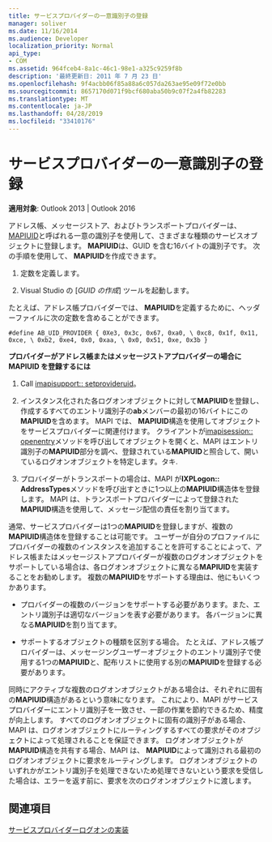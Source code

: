```yaml
---
title: サービスプロバイダーの一意識別子の登録
manager: soliver
ms.date: 11/16/2014
ms.audience: Developer
localization_priority: Normal
api_type:
- COM
ms.assetid: 964fceb4-8a1c-46c1-98e1-a325c9259f8b
description: '最終更新日: 2011 年 7 月 23 日'
ms.openlocfilehash: 9f4acbb06f85a88a6c057da263ae95e09f72e0bb
ms.sourcegitcommit: 8657170d071f9bcf680aba50b9c07f2a4fb82283
ms.translationtype: MT
ms.contentlocale: ja-JP
ms.lasthandoff: 04/28/2019
ms.locfileid: "33410176"
---
```

# <a name="registering-service-provider-unique-identifiers"></a>サービスプロバイダーの一意識別子の登録

  
  
**適用対象**: Outlook 2013 | Outlook 2016 
  
アドレス帳、メッセージストア、およびトランスポートプロバイダーは、 [MAPIUID](mapiuid.md)と呼ばれる一意の識別子を使用して、さまざまな種類のサービスオブジェクトに登録します。 **MAPIUID**は、GUID を含む16バイトの識別子です。 次の手順を使用して、 **MAPIUID**を作成できます。 
  
1. 定数を定義します。
    
2. Visual Studio の [*GUID の作成*] ツールを起動します。 
    
たとえば、アドレス帳プロバイダーでは、 **MAPIUID**を定義するために、ヘッダーファイルに次の定数を含めることができます。
  
 `#define AB_UID_PROVIDER { 0Xe3, 0x3c, 0x67, 0xa0, \ 0xc8, 0x1f, 0x11, 0xce, \ 0xb2, 0xe4, 0x0, 0xaa, \ 0x0, 0x51, 0xe, 0x3b }`
  
 **プロバイダーがアドレス帳またはメッセージストアプロバイダーの場合に MAPIUID を登録するには**
  
1. Call [imapisupport:: setprovideruid](imapisupport-setprovideruid.md)。
    
2. インスタンス化された各ログオンオブジェクトに対して**MAPIUID**を登録し、作成するすべてのエントリ識別子の**ab**メンバーの最初の16バイトにこの**MAPIUID**を含めます。 MAPI では、 **MAPIUID**構造を使用してオブジェクトをサービスプロバイダーに関連付けます。 クライアントが[imapisession:: openentry](imapisession-openentry.md)メソッドを呼び出してオブジェクトを開くと、MAPI はエントリ識別子の**MAPIUID**部分を調べ、登録されている**MAPIUID**と照合して、開いているログオンオブジェクトを特定します。タキ.
    
3. プロバイダーがトランスポートの場合は、MAPI が**IXPLogon:: AddressTypes**メソッドを呼び出すときに1つ以上の**MAPIUID**構造体を登録します。 MAPI は、トランスポートプロバイダーによって登録された**MAPIUID**構造を使用して、メッセージ配信の責任を割り当てます。 
    
通常、サービスプロバイダーは1つの**MAPIUID**を登録しますが、複数の**MAPIUID**構造体を登録することは可能です。 ユーザーが自分のプロファイルにプロバイダーの複数のインスタンスを追加することを許可することによって、アドレス帳またはメッセージストアプロバイダーが複数のログオンオブジェクトをサポートしている場合は、各ログオンオブジェクトに異なる**MAPIUID**を実装することをお勧めします。 複数の**MAPIUID**をサポートする理由は、他にもいくつかあります。
  
- プロバイダーの複数のバージョンをサポートする必要があります。また、エントリ識別子は適切なバージョンを表す必要があります。 各バージョンに異なる**MAPIUID**を割り当てます。 
    
- サポートするオブジェクトの種類を区別する場合。 たとえば、アドレス帳プロバイダーは、メッセージングユーザーオブジェクトのエントリ識別子で使用する1つの**MAPIUID**と、配布リストに使用する別の**MAPIUID**を登録する必要があります。 
    
同時にアクティブな複数のログオンオブジェクトがある場合は、それぞれに固有の**MAPIUID**構造があるという意味になります。 これにより、MAPI がサービスプロバイダーにエントリ識別子を一致させ、一部の作業を節約できるため、精度が向上します。 すべてのログオンオブジェクトに固有の識別子がある場合、MAPI は、ログオンオブジェクトにルーティングするすべての要求がそのオブジェクトによって処理されることを保証できます。 ログオンオブジェクトが**MAPIUID**構造を共有する場合、MAPI は、 **MAPIUID**によって識別される最初のログオンオブジェクトに要求をルーティングします。 ログオンオブジェクトのいずれかがエントリ識別子を処理できないため処理できないという要求を受信した場合は、エラーを返す前に、要求を次のログオンオブジェクトに渡します。
  
## <a name="see-also"></a>関連項目



[サービスプロバイダーログオンの実装](implementing-service-provider-logon.md)

